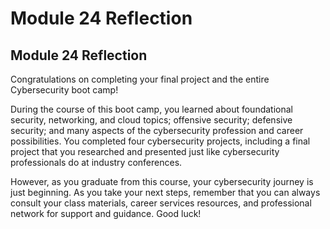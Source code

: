 # Module 24 Reflection

## Module 24 Reflection

Congratulations on completing your final project and the entire Cybersecurity boot camp! 

During the course of this boot camp, you learned about foundational security, networking, and cloud topics; offensive security; defensive security; and many aspects of the cybersecurity profession and career possibilities. You completed four cybersecurity projects, including a final project that you researched and presented just like cybersecurity professionals do at industry conferences.

However, as you graduate from this course, your cybersecurity journey is just beginning. As you take your next steps, remember that you can always consult your class materials, career services resources, and professional network for support and guidance. Good luck!

